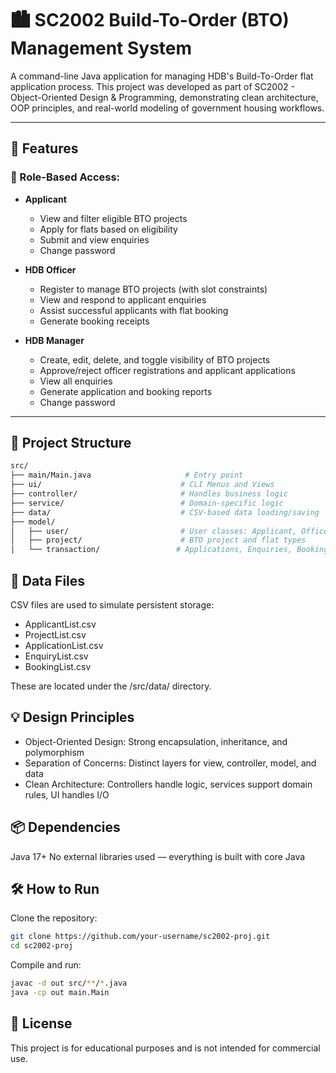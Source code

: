 # 🏙️ SC2002 Build-To-Order (BTO) Management System

A command-line Java application for managing HDB's Build-To-Order flat application process. This project was developed as part of SC2002 - Object-Oriented Design & Programming, demonstrating clean architecture, OOP principles, and real-world modeling of government housing workflows.

---

## 🚀 Features

### 👤 Role-Based Access:
- **Applicant**  
  - View and filter eligible BTO projects
  - Apply for flats based on eligibility
  - Submit and view enquiries
  - Change password

- **HDB Officer**  
  - Register to manage BTO projects (with slot constraints)
  - View and respond to applicant enquiries
  - Assist successful applicants with flat booking
  - Generate booking receipts

- **HDB Manager**  
  - Create, edit, delete, and toggle visibility of BTO projects
  - Approve/reject officer registrations and applicant applications
  - View all enquiries
  - Generate application and booking reports
  - Change password

---

## 🧱 Project Structure

```bash
src/
├── main/Main.java                     # Entry point
├── ui/                               # CLI Menus and Views
├── controller/                       # Handles business logic
├── service/                          # Domain-specific logic
├── data/                             # CSV-based data loading/saving
├── model/
│   ├── user/                         # User classes: Applicant, Officer, Manager
│   ├── project/                      # BTO project and flat types
│   └── transaction/                 # Applications, Enquiries, Bookings
```

## 📁 Data Files

CSV files are used to simulate persistent storage:

- ApplicantList.csv
- ProjectList.csv
- ApplicationList.csv
- EnquiryList.csv
- BookingList.csv

These are located under the /src/data/ directory.

## 💡 Design Principles

- Object-Oriented Design: Strong encapsulation, inheritance, and polymorphism
- Separation of Concerns: Distinct layers for view, controller, model, and data
- Clean Architecture: Controllers handle logic, services support domain rules, UI handles I/O

## 📦 Dependencies

Java 17+
No external libraries used — everything is built with core Java

## 🛠️ How to Run

Clone the repository:
```bash
git clone https://github.com/your-username/sc2002-proj.git
cd sc2002-proj
```

Compile and run:
```bash
javac -d out src/**/*.java
java -cp out main.Main
```

## 📜 License

This project is for educational purposes and is not intended for commercial use.
